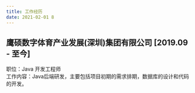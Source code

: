 ```yaml
---
title: 工作经历
date: 2021-02-01 8
---
```


## 鹰硕数字体育产业发展(深圳)集团有限公司 [2019.09 - 至今]

职位：Java 开发工程师  
工作内容：Java后端研发，主要包括项目初期的需求排期，数据库的设计和代码的开发。